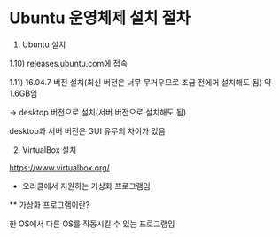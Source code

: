 # Ubuntu 운영체제 설치 절차



1) Ubuntu 설치

1.10) releases.ubuntu.com에 접속

1.11) 16.04.7 버전 설치(최신 버전은 너무 무거우므로 조금 전에꺼 설치해도 됨) 약 1.6GB임

-> desktop 버전으로 설치(서버 버전으로 설치해도 됨)

desktop과 서버 버전은 GUI 유무의 차이가 있음

2) VirtualBox 설치

https://www.virtualbox.org/

- 오라클에서 지원하는 가상화 프로그램임

** 가상화 프로그램이란?

한 OS에서 다른 OS를 작동시킬 수 있는 프로그램임



